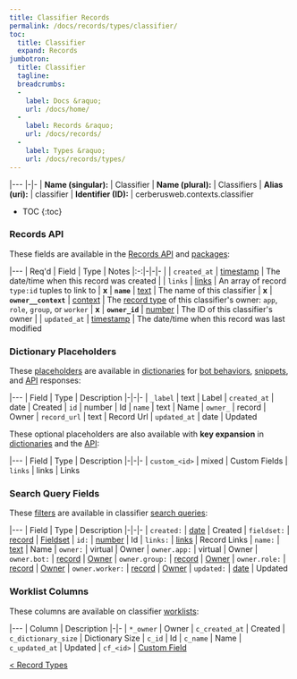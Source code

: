 ```yaml
---
title: Classifier Records
permalink: /docs/records/types/classifier/
toc:
  title: Classifier
  expand: Records
jumbotron:
  title: Classifier
  tagline: 
  breadcrumbs:
  -
    label: Docs &raquo;
    url: /docs/home/
  -
    label: Records &raquo;
    url: /docs/records/
  -
    label: Types &raquo;
    url: /docs/records/types/
---
```


|---
|-|-
| **Name (singular):** | Classifier
| **Name (plural):** | Classifiers
| **Alias (uri):** | classifier
| **Identifier (ID):** | cerberusweb.contexts.classifier

* TOC
{:toc}

### Records API

These fields are available in the [Records API](/docs/api/endpoints/records/) and [packages](/docs/packages/):

|---
| Req'd | Field | Type | Notes
|:-:|-|-|-
|   | `created_at` | [timestamp](/docs/records/fields/types/timestamp/) | The date/time when this record was created 
|   | `links` | [links](/docs/records/fields/types/links/) | An array of record `type:id` tuples to link to 
| **x** | **`name`** | [text](/docs/records/fields/types/text/) | The name of this classifier 
| **x** | **`owner__context`** | [context](/docs/records/fields/types/context/) | The [record type](/docs/records/types/) of this classifier's owner: `app`, `role`, `group`, or `worker` 
| **x** | **`owner_id`** | [number](/docs/records/fields/types/number/) | The ID of this classifier's owner 
|   | `updated_at` | [timestamp](/docs/records/fields/types/timestamp/) | The date/time when this record was last modified 

### Dictionary Placeholders

These [placeholders](/docs/bots/scripting/placeholders/) are available in [dictionaries](/docs/bots/behaviors/dictionaries/) for [bot behaviors](/docs/bots/behaviors/), [snippets](/docs/snippets/), and [API](/docs/api/) responses:

|---
| Field | Type | Description
|-|-|-
| `_label` | text | Label
| `created_at` | date | Created
| `id` | number | Id
| `name` | text | Name
| `owner_` | record | Owner
| `record_url` | text | Record Url
| `updated_at` | date | Updated

These optional placeholders are also available with **key expansion** in [dictionaries](/docs/bots/behaviors/dictionaries/#key-expansion) and the [API](/docs/api/responses/#expanding-keys-in-api-requests):

|---
| Field | Type | Description
|-|-|-
| `custom_<id>` | mixed | Custom Fields
| `links` | links | Links
	
### Search Query Fields

These [filters](/docs/search/filters/) are available in classifier [search queries](/docs/search/):

|---
| Field | Type | Description
|-|-|-
| `created:` | [date](/docs/search/filters/dates/) | Created
| `fieldset:` | [record](/docs/search/deep-search/) | [Fieldset](/docs/records/types/custom_fieldset/)
| `id:` | [number](/docs/search/filters/numbers/) | Id
| `links:` | [links](/docs/search/filters/links/) | Record Links
| `name:` | [text](/docs/search/filters/text/) | Name
| `owner:` | virtual | Owner
| `owner.app:` | virtual | Owner
| `owner.bot:` | [record](/docs/search/deep-search/) | [Owner](/docs/records/types/bot/)
| `owner.group:` | [record](/docs/search/deep-search/) | [Owner](/docs/records/types/group/)
| `owner.role:` | [record](/docs/search/deep-search/) | [Owner](/docs/records/types/role/)
| `owner.worker:` | [record](/docs/search/deep-search/) | [Owner](/docs/records/types/worker/)
| `updated:` | [date](/docs/search/filters/dates/) | Updated
	
### Worklist Columns

These columns are available on classifier [worklists](/docs/worklists/):

|---
| Column | Description
|-|-
| `*_owner` | Owner
| `c_created_at` | Created
| `c_dictionary_size` | Dictionary Size
| `c_id` | Id
| `c_name` | Name
| `c_updated_at` | Updated
| `cf_<id>` | [Custom Field](/docs/records/types/custom_Field/)

<div class="section-nav">
	<div class="left">
		<a href="/docs/records/types/" class="prev">&lt; Record Types</a>
	</div>
	<div class="right align-right">
	</div>
</div>
<div class="clear"></div>